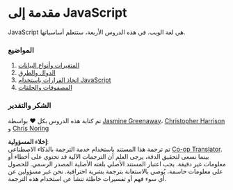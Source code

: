 <!--
CO_OP_TRANSLATOR_METADATA:
{
  "original_hash": "cc9e70a2f096c67389c8acff1521fc27",
  "translation_date": "2025-08-25T21:31:52+00:00",
  "source_file": "2-js-basics/README.md",
  "language_code": "ar"
}
-->
# مقدمة إلى JavaScript

JavaScript هي لغة الويب. في هذه الدروس الأربعة، ستتعلم أساسياتها.

### المواضيع

1. [المتغيرات وأنواع البيانات](1-data-types/README.md)
2. [الدوال والطرق](2-functions-methods/README.md)
3. [اتخاذ القرارات باستخدام JavaScript](3-making-decisions/README.md)
4. [المصفوفات والحلقات](4-arrays-loops/README.md)

### الشكر والتقدير

تم كتابة هذه الدروس بكل ♥️ بواسطة [Jasmine Greenaway](https://twitter.com/paladique)، [Christopher Harrison](https://twitter.com/geektrainer) و [Chris Noring](https://twitter.com/chris_noring)

**إخلاء المسؤولية**:  
تم ترجمة هذا المستند باستخدام خدمة الترجمة بالذكاء الاصطناعي [Co-op Translator](https://github.com/Azure/co-op-translator). بينما نسعى لتحقيق الدقة، يرجى العلم أن الترجمات الآلية قد تحتوي على أخطاء أو معلومات غير دقيقة. يجب اعتبار المستند الأصلي بلغته الأصلية المصدر الرسمي. للحصول على معلومات حاسمة، يُوصى بالاستعانة بترجمة بشرية احترافية. نحن غير مسؤولين عن أي سوء فهم أو تفسيرات خاطئة تنشأ عن استخدام هذه الترجمة.